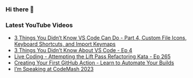 ### Hi there 👋


<!--
**benrick/benrick** is a ✨ _special_ ✨ repository because its `README.md` (this file) appears on your GitHub profile.

Here are some ideas to get you started:

- 🔭 I’m currently working on ...
- 🌱 I’m currently learning ...
- 👯 I’m looking to collaborate on ...
- 🤔 I’m looking for help with ...
- 💬 Ask me about ...
- 📫 How to reach me: ...
- 😄 Pronouns: he/him
- ⚡ Fun fact: ...
-->

### Latest YouTube Videos
<!-- BLOG-POST-LIST:START -->
- [3 Things You Didn’t Know VS Code Can Do - Part 4, Custom File Icons, Keyboard Shortcuts, and Import Keymaps](https://brendoneus.com//post/3-Things-You-Did-Not-Know-VSCode-Can-Do-Part4/)
- [3 Things You Didn&#39;t Know About VS Code - Ep 4](https://www.youtube.com/watch?v=204EW3cX1zM)
- [Live Coding - Attempting the Lift Pass Refactoring Kata - Ep 265](https://www.youtube.com/watch?v=Fqp05K0hJUk)
- [Creating Your First GitHub Action - Learn to Automate Your Builds](https://www.youtube.com/watch?v=jCJYOuulE70)
- [I’m Speaking at CodeMash 2023](https://brendoneus.com//post/Speaking-At-CodeMash-2023/)
<!-- BLOG-POST-LIST:END -->
